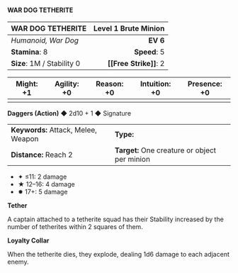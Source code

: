 #### WAR DOG TETHERITE

| WAR DOG TETHERITE          | **Level 1 Brute Minion** |
| :------------------------- | -----------------------: |
| *Humanoid, War Dog*        |                 **EV 6** |
| **Stamina**: 8             |             **Speed**: 5 |
| **Size**: 1M / Stability 0 |       **[[Free Strike]]**: 2 |

| **Might**: +1 | **Agility**: +0 | **Reason**: +0 | **Intuition**: +0 | **Presence**: +0 |
| ------------- | --------------- | -------------- | ----------------- | ---------------- |
|               |                 |                |                   |                  |

**Daggers (Action)** ◆ 2d10 + 1 ◆ Signature

|                                     |                                               |
| :---------------------------------- | :-------------------------------------------- |
| **Keywords:** Attack, Melee, Weapon | **Type:**                                     |
| **Distance:** Reach 2               | **Target:** One creature or object per minion |

- ✦ ≤11: 2 damage
- ★ 12–16: 4 damage
- ✸ 17+: 5 damage

**Tether**

A captain attached to a tetherite squad has their Stability increased by the number of tetherites within 2 squares of them.

**Loyalty Collar**

When the tetherite dies, they explode, dealing 1d6 damage to each adjacent enemy.
